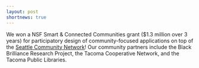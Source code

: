 ```yaml
---
layout: post
shortnews: true
---
```


We won a NSF Smart & Connected Communities grant ($1.3 million over 3 years) for participatory design of community-focused applications on top of the [Seattle Community Network](https://seattlecommunitynetwork.org/)! Our community partners include the Black Brilliance Research Project, the Tacoma Cooperative Network, and the Tacoma Public Libraries.